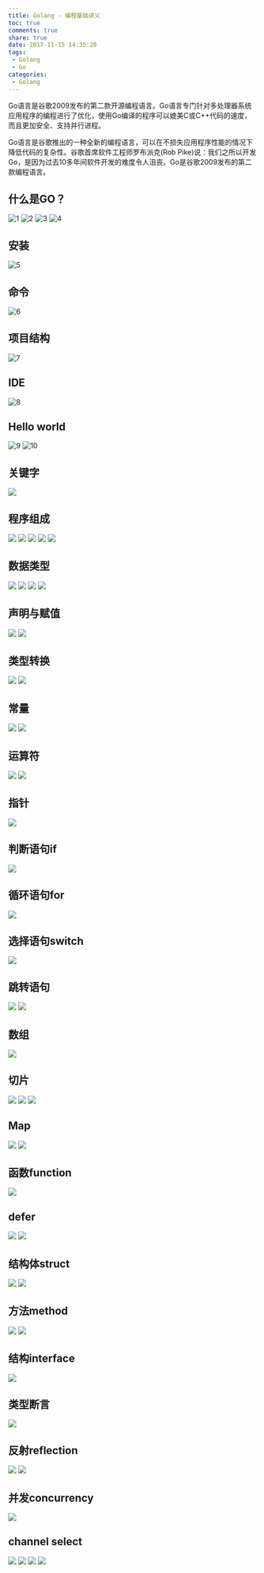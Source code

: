```yaml
---
title: Golang - 编程基础讲义
toc: true
comments: true
share: true
date: 2017-11-15 14:35:20
tags:
 - Golang
 - Go
categories:
 - Golang
---
```


Go语言是谷歌2009发布的第二款开源编程语言。Go语言专门针对多处理器系统应用程序的编程进行了优化，使用Go编译的程序可以媲美C或C++代码的速度，而且更加安全、支持并行进程。 

<!-- more -->
Go语言是谷歌推出的一种全新的编程语言，可以在不损失应用程序性能的情况下降低代码的复杂性。谷歌首席软件工程师罗布派克(Rob Pike)说：我们之所以开发Go，是因为过去10多年间软件开发的难度令人沮丧。Go是谷歌2009发布的第二款编程语言。



## 什么是GO？

![1](http://static.golangtab.com/images/2017-11/jiangyi/幻灯片01.png)
![2](http://static.golangtab.com/images/2017-11/jiangyi/幻灯片02.png)
![3](http://static.golangtab.com/images/2017-11/jiangyi/幻灯片03.png)
![4](http://static.golangtab.com/images/2017-11/jiangyi/幻灯片04.png)

## 安装
![5](http://static.golangtab.com/images/2017-11/jiangyi/幻灯片05.png)

## 命令
![6](http://static.golangtab.com/images/2017-11/jiangyi/幻灯片06.png)

## 项目结构
![7](http://static.golangtab.com/images/2017-11/jiangyi/幻灯片07.png)

## IDE
![8](http://static.golangtab.com/images/2017-11/jiangyi/幻灯片08.png)

## Hello world
![9](http://static.golangtab.com/images/2017-11/jiangyi/幻灯片09.png)
![10](http://static.golangtab.com/images/2017-11/jiangyi/幻灯片10.png)

## 关键字
![](http://static.golangtab.com/images/2017-11/jiangyi/幻灯片11.png)

## 程序组成
![](http://static.golangtab.com/images/2017-11/jiangyi/幻灯片12.png)
![](http://static.golangtab.com/images/2017-11/jiangyi/幻灯片13.png)
![](http://static.golangtab.com/images/2017-11/jiangyi/幻灯片14.png)
![](http://static.golangtab.com/images/2017-11/jiangyi/幻灯片15.png)
![](http://static.golangtab.com/images/2017-11/jiangyi/幻灯片16.png)

## 数据类型
![](http://static.golangtab.com/images/2017-11/jiangyi/幻灯片17.png)
![](http://static.golangtab.com/images/2017-11/jiangyi/幻灯片18.png)
![](http://static.golangtab.com/images/2017-11/jiangyi/幻灯片19.png)
![](http://static.golangtab.com/images/2017-11/jiangyi/幻灯片20.png)

## 声明与赋值
![](http://static.golangtab.com/images/2017-11/jiangyi/幻灯片21.png)
![](http://static.golangtab.com/images/2017-11/jiangyi/幻灯片22.png)

## 类型转换
![](http://static.golangtab.com/images/2017-11/jiangyi/幻灯片23.png)
![](http://static.golangtab.com/images/2017-11/jiangyi/幻灯片24.png)

## 常量
![](http://static.golangtab.com/images/2017-11/jiangyi/幻灯片25.png)
![](http://static.golangtab.com/images/2017-11/jiangyi/幻灯片26.png)

## 运算符
![](http://static.golangtab.com/images/2017-11/jiangyi/幻灯片27.png)
![](http://static.golangtab.com/images/2017-11/jiangyi/幻灯片28.png)

## 指针
![](http://static.golangtab.com/images/2017-11/jiangyi/幻灯片29.png)

## 判断语句if
![](http://static.golangtab.com/images/2017-11/jiangyi/幻灯片30.png)

## 循环语句for
![](http://static.golangtab.com/images/2017-11/jiangyi/幻灯片31.png)

## 选择语句switch
![](http://static.golangtab.com/images/2017-11/jiangyi/幻灯片32.png)

## 跳转语句
![](http://static.golangtab.com/images/2017-11/jiangyi/幻灯片33.png)
![](http://static.golangtab.com/images/2017-11/jiangyi/幻灯片34.png)

## 数组
![](http://static.golangtab.com/images/2017-11/jiangyi/幻灯片35.png)

## 切片
![](http://static.golangtab.com/images/2017-11/jiangyi/幻灯片36.png)
![](http://static.golangtab.com/images/2017-11/jiangyi/幻灯片37.png)
![](http://static.golangtab.com/images/2017-11/jiangyi/幻灯片38.png)

## Map
![](http://static.golangtab.com/images/2017-11/jiangyi/幻灯片39.png)
![](http://static.golangtab.com/images/2017-11/jiangyi/幻灯片40.png)

## 函数function
![](http://static.golangtab.com/images/2017-11/jiangyi/幻灯片41.png)

## defer
![](http://static.golangtab.com/images/2017-11/jiangyi/幻灯片42.png)
![](http://static.golangtab.com/images/2017-11/jiangyi/幻灯片43.png)

## 结构体struct
![](http://static.golangtab.com/images/2017-11/jiangyi/幻灯片44.png)
![](http://static.golangtab.com/images/2017-11/jiangyi/幻灯片45.png)

## 方法method
![](http://static.golangtab.com/images/2017-11/jiangyi/幻灯片46.png)
![](http://static.golangtab.com/images/2017-11/jiangyi/幻灯片47.png)

## 结构interface
![](http://static.golangtab.com/images/2017-11/jiangyi/幻灯片48.png)

## 类型断言
![](http://static.golangtab.com/images/2017-11/jiangyi/幻灯片49.png)

## 反射reflection
![](http://static.golangtab.com/images/2017-11/jiangyi/幻灯片50.png)
![](http://static.golangtab.com/images/2017-11/jiangyi/幻灯片51.png)

## 并发concurrency
![](http://static.golangtab.com/images/2017-11/jiangyi/幻灯片52.png)

## channel select
![](http://static.golangtab.com/images/2017-11/jiangyi/幻灯片53.png)
![](http://static.golangtab.com/images/2017-11/jiangyi/幻灯片54.png)
![](http://static.golangtab.com/images/2017-11/jiangyi/幻灯片55.png)
![](http://static.golangtab.com/images/2017-11/jiangyi/幻灯片56.png)

